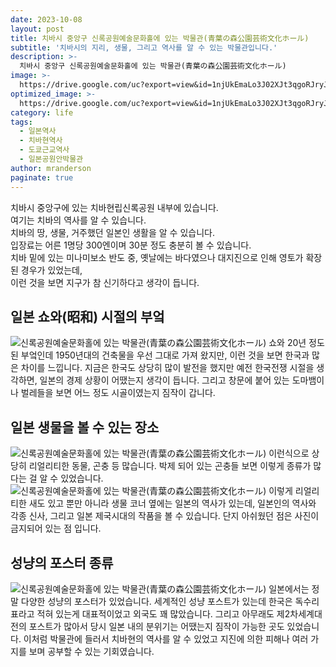 ```yaml
---
date: 2023-10-08
layout: post
title: 치바시 중앙구 신록공원예술문화홀에 있는 박물관(青葉の森公園芸術文化ホール)
subtitle: '치바시의 지리, 생물, 그리고 역사를 알 수 있는 박물관입니다.'
description: >-
  치바시 중앙구 신록공원예술문화홀에 있는 박물관(青葉の森公園芸術文化ホール)
image: >-
  https://drive.google.com/uc?export=view&id=1njUkEmaLo3J02XJt3qgoRJryJj19fTE9
optimized_image: >-
  https://drive.google.com/uc?export=view&id=1njUkEmaLo3J02XJt3qgoRJryJj19fTE9
category: life
tags:
  - 일본역사
  - 치바현역사
  - 도쿄근교역사
  - 일본공원안박물관
author: mranderson
paginate: true
---
```

치바시 중앙구에 있는 치바현립신록공원 내부에 있습니다.  
여기는 치바의 역사를 알 수 있습니다.  
치바의 땅, 생물, 거주했던 일본인 생활을 알 수 있습니다.  
입장료는 어른 1명당 300엔이며 30분 정도 충분히 볼 수 있습니다.  
치바 밑에 있는 미나미보소 반도 중, 옛날에는 바다였으나 대지진으로 인해 영토가 확장된 경우가 있었는데,  
이런 것을 보면 지구가 참 신기하다고 생각이 듭니다.  

## 일본 쇼와(昭和) 시절의 부엌
<img src="https://drive.google.com/uc?export=view&id=1CLfExoxHFkPIWZE88-GLagxD7ikjFZx-"    alt="신록공원예술문화홀에 있는 박물관(青葉の森公園芸術文化ホール)">
쇼와 20년 정도 된 부엌인데 1950년대의 건축물을 우선 그대로 가져 왔지만,  
이런 것을 보면 한국과 많은 차이를 느낍니다.  
지금은 한국도 상당히 많이 발전을 했지만 예전 한국전쟁 시절을 생각하면,  
일본의 경제 상황이 어땠는지 생각이 듭니다.  
그리고 창문에 붙어 있는 도마뱀이나 벌레들을 보면 어느 정도 시골이였는지 짐작이 갑니다.  

## 일본 생물을 볼 수 있는 장소
<img src="https://drive.google.com/uc?export=view&id=1HFyD458jXNcTuXr9YY279lKqpS5_kiym"    alt="신록공원예술문화홀에 있는 박물관(青葉の森公園芸術文化ホール)">
이런식으로 상당히 리얼리티한 동물, 곤충 등 많습니다.  
박제 되어 있는 곤충들 보면 이렇게 종류가 많다는 걸 알 수 있었습니다.  

<img src="https://drive.google.com/uc?export=view&id=1h26MzozWcUsaklmenUePGlj4nUgPBzRX"    alt="신록공원예술문화홀에 있는 박물관(青葉の森公園芸術文化ホール)">
이렇게 리얼리티한 새도 있고 뿐만 아니라 생물 코너 옆에는 일본의 역사가 있는데,  
일본인의 역사와 각종 신사, 그리고 일본 제국시대의 작품을 볼 수 있습니다.  
단지 아쉬웠던 점은 사진이 금지되어 있는 점 입니다.  

## 성냥의 포스터 종류
<img src="https://drive.google.com/uc?export=view&id=1j8ui8wp2PBs3LUweDJA_bc-vUq-MYVR0"    alt="신록공원예술문화홀에 있는 박물관(青葉の森公園芸術文化ホール)">
일본에서는 정말 다양한 성냥의 포스터가 있었습니다.  
세계적인 성냥 포스트가 있는데 한국은 독수리표라고 적혀 있는게 대표적이었고 외국도 꽤 많았습니다.  
그리고 아무래도 제2차세계대전의 포스트가 많아서 당시 일본 내의 분위기는 어땠는지 짐작이 가능한 곳도 있었습니다.  
이처럼 박물관에 들러서 치바현의 역사를 알 수 있었고 지진에 의한 피해나 여러 가지를 보며 공부할 수 있는 기회였습니다.  